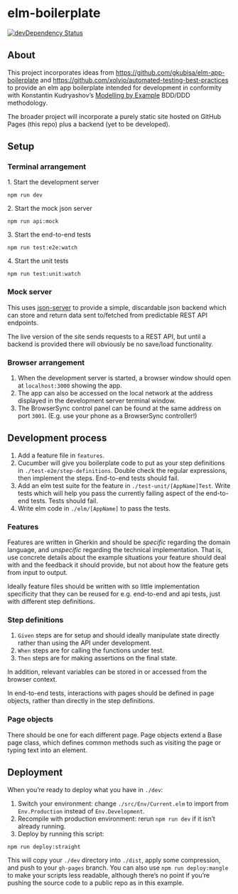 # elm-boilerplate

[![devDependency Status](https://david-dm.org/LikeJasper/elm-boilerplate/dev-status.svg)](https://david-dm.org/LikeJasper/elm-boilerplate)

## About

This project incorporates ideas from https://github.com/gkubisa/elm-app-boilerplate and https://github.com/xolvio/automated-testing-best-practices to provide an elm app boilerplate intended for development in conformity with Konstantin Kudryashov’s [Modelling by Example](http://stakeholderwhisperer.com/posts/2014/10/introducing-modelling-by-example) BDD/DDD methodology.

The broader project will incorporate a purely static site hosted on GitHub Pages (this repo) plus a backend (yet to be developed).

## Setup

### Terminal arrangement

1\. Start the development server
```
npm run dev
```
2\. Start the mock json server
```
npm run api:mock
```
3\. Start the end-to-end tests
```
npm run test:e2e:watch
```
4\. Start the unit tests
```
npm run test:unit:watch
```

### Mock server

This uses [json-server](https://github.com/typicode/json-server) to provide a simple, discardable json backend which can store and return data sent to/fetched from predictable REST API endpoints.

The live version of the site sends requests to a REST API, but until a backend is provided there will obviously be no save/load functionality.

### Browser arrangement

1. When the development server is started, a browser window should open at `localhost:3000` showing the app.
1. The app can also be accessed on the local network at the address displayed in the development server terminal window.
1. The BrowserSync control panel can be found at the same address on port `3001`. (E.g. use your phone as a BrowserSync controller!)

## Development process

1. Add a feature file in `features`.
1. Cucumber will give you boilerplate code to put as your step definitions in `./test-e2e/step-definitions`. Double check the regular expressions, then implement the steps. End-to-end tests should fail.
1. Add an elm test suite for the feature in `./test-unit/[AppName]Test`. Write tests which will help you pass the currently failing aspect of the end-to-end tests. Tests should fail.
1. Write elm code in `./elm/[AppName]` to pass the tests.

### Features

Features are written in Gherkin and should be *specific* regarding the domain language, and *unspecific* regarding the technical implementation. That is, use concrete details about the example situations your feature should deal with and the feedback it should provide, but not about how the feature gets from input to output.

Ideally feature files should be written with so little implementation specificity that they can be reused for e.g. end-to-end and api tests, just with different step definitions.

### Step definitions

1. `Given` steps are for setup and should ideally manipulate state directly rather than using the API under development.
1. `When` steps are for calling the functions under test.
1. `Then` steps are for making assertions on the final state.

In addition, relevant variables can be stored in or accessed from the browser context.

In end-to-end tests, interactions with pages should be defined in page objects, rather than directly in the step definitions.

### Page objects

There should be one for each different page. Page objects extend a Base page class, which defines common methods such as visiting the page or typing text into an element.

## Deployment

When you’re ready to deploy what you have in `./dev`:

1. Switch your environment: change `./src/Env/Current.elm` to import from `Env.Production` instead of `Env.Development`.
1. Recompile with production environment: rerun `npm run dev` if it isn’t already running.
1. Deploy by running this script:

```
npm run deploy:straight
```

This will copy your `./dev` directory into `./dist`, apply some compression, and push to your `gh-pages` branch. You can also use `npm run deploy:mangle` to make your scripts less readable, although there’s no point if you’re pushing the source code to a public repo as in this example.
